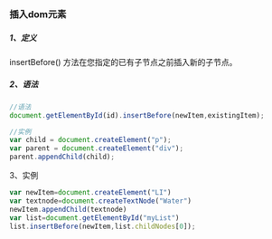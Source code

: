 ### 插入dom元素

##### 1、定义

insertBefore\(\) 方法在您指定的已有子节点之前插入新的子节点。

##### 2、语法

```js
//语法
document.getElementById(id).insertBefore(newItem,existingItem);

//实例
var child = document.createElement("p");
var parent = document.createElement("div");
parent.appendChild(child);
```

3、实例

```js
var newItem=document.createElement("LI")
var textnode=document.createTextNode("Water")
newItem.appendChild(textnode)
var list=document.getElementById("myList")
list.insertBefore(newItem,list.childNodes[0]);
```



